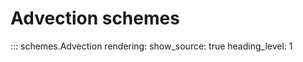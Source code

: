 # Advection schemes
::: schemes.Advection
    rendering:
      show_source: true
      heading_level: 1